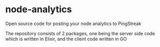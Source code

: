 # node-analytics
Open source code for posting your node analytics to PingStreak

The repository consists of 2 packages, one being the server side code which is written in Elixir, and the client code written in GO

